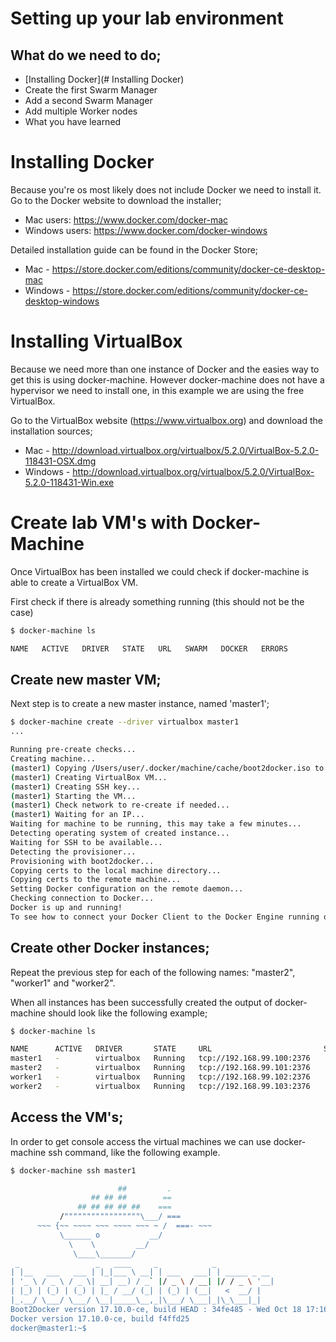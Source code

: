 # Setting up your lab environment

## What do we need to do;
- [Installing Docker](# Installing Docker)
- Create the first Swarm Manager
- Add a second Swarm Manager
- Add multiple Worker nodes
- What you have learned

# Installing Docker
Because you're os most likely does not include Docker we need to install it.
Go to the Docker website to download the installer;
- Mac users: https://www.docker.com/docker-mac
- Windows users: https://www.docker.com/docker-windows

Detailed installation guide can be found in the Docker Store;
- Mac - https://store.docker.com/editions/community/docker-ce-desktop-mac
- Windows - https://store.docker.com/editions/community/docker-ce-desktop-windows


# Installing VirtualBox
Because we need more than one instance of Docker and the easies way to get this is using docker-machine.
However docker-machine does not have a hypervisor we need to install one, in this example we are using the free VirtualBox.

Go to the VirtualBox website (https://www.virtualbox.org) and download the installation sources;
- Mac - http://download.virtualbox.org/virtualbox/5.2.0/VirtualBox-5.2.0-118431-OSX.dmg
- Windows - http://download.virtualbox.org/virtualbox/5.2.0/VirtualBox-5.2.0-118431-Win.exe

# Create lab VM's with Docker-Machine
Once VirtualBox has been installed we could check if docker-machine is able to create a VirtualBox VM.

First check if there is already something running (this should not be the case)

```sh
$ docker-machine ls

NAME   ACTIVE   DRIVER   STATE   URL   SWARM   DOCKER   ERRORS
```

## Create new master VM;
Next step is to create a new master instance, named 'master1';

```sh
$ docker-machine create --driver virtualbox master1
...

Running pre-create checks...
Creating machine...
(master1) Copying /Users/user/.docker/machine/cache/boot2docker.iso to /Users/user/.docker/machine/machines/master1/boot2docker.iso...
(master1) Creating VirtualBox VM...
(master1) Creating SSH key...
(master1) Starting the VM...
(master1) Check network to re-create if needed...
(master1) Waiting for an IP...
Waiting for machine to be running, this may take a few minutes...
Detecting operating system of created instance...
Waiting for SSH to be available...
Detecting the provisioner...
Provisioning with boot2docker...
Copying certs to the local machine directory...
Copying certs to the remote machine...
Setting Docker configuration on the remote daemon...
Checking connection to Docker...
Docker is up and running!
To see how to connect your Docker Client to the Docker Engine running on this virtual machine, run: docker-machine env master1
```

## Create other Docker instances;
Repeat the previous step for each of the following names: "master2", "worker1" and "worker2".

When all instances has been successfully created the output of docker-machine should look like the following example;

```sh
$ docker-machine ls

NAME      ACTIVE   DRIVER       STATE     URL                         SWARM   DOCKER        ERRORS
master1   -        virtualbox   Running   tcp://192.168.99.100:2376           v17.10.0-ce   
master2   -        virtualbox   Running   tcp://192.168.99.101:2376           v17.10.0-ce   
worker1   -        virtualbox   Running   tcp://192.168.99.102:2376           v17.10.0-ce   
worker2   -        virtualbox   Running   tcp://192.168.99.103:2376           v17.10.0-ce
```

## Access the VM's;
In order to get console access the virtual machines we can use docker-machine ssh command, like the following example.

```sh
$ docker-machine ssh master1

                        ##         .
                  ## ## ##        ==
               ## ## ## ## ##    ===
           /"""""""""""""""""\___/ ===
      ~~~ {~~ ~~~~ ~~~ ~~~~ ~~~ ~ /  ===- ~~~
           \______ o           __/
             \    \         __/
              \____\_______/
 _                 _   ____     _            _
| |__   ___   ___ | |_|___ \ __| | ___   ___| | _____ _ __
| '_ \ / _ \ / _ \| __| __) / _` |/ _ \ / __| |/ / _ \ '__|
| |_) | (_) | (_) | |_ / __/ (_| | (_) | (__|   <  __/ |
|_.__/ \___/ \___/ \__|_____\__,_|\___/ \___|_|\_\___|_|
Boot2Docker version 17.10.0-ce, build HEAD : 34fe485 - Wed Oct 18 17:16:34 UTC 2017
Docker version 17.10.0-ce, build f4ffd25
docker@master1:~$
```

